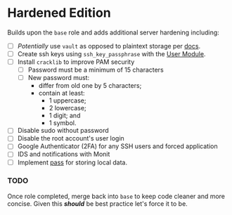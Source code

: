 # Hardened Edition
Builds upon the `base` role and adds additional server hardening including:

* [ ] *Potentially* use `vault` as opposed to plaintext storage per
[docs](http://docs.ansible.com/ansible/playbooks_vault.html).
* [ ] Create ssh keys using `ssh_key_passphrase` with the
    [User Module](http://docs.ansible.com/ansible/user_module.html).
* [ ] Install `cracklib` to improve PAM security
    * [ ] Password must be a minimum of 15 characters
    * [ ] New password must:
        * differ from old one by 5 characters;
        * contain at least:
            * 1 uppercase;
            * 2 lowercase;
            * 1 digit; and
            * 1 symbol.
* [ ] Disable sudo without password
* [ ] Disable the root account's user login
* [ ] Google Authenticator (2FA) for any SSH users and forced application
* [ ] IDS and notifications with Monit
* [ ] Implement [pass](https://www.passwordstore.org) for storing local data.

### TODO
Once role completed, merge back into `base` to keep code cleaner and more
concise. Given this ***should*** be best practice let's force it to be. 
